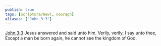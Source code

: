 ```yaml
---
publish: true
tags: [Scripture/NewT, noGraph]
aliases: ["John 3:3"]
---
```

[John 3:3](https://churchofjesuschrist.org/study/scriptures/nt/john/3?lang=eng&id=p3#p3) Jesus answered and said unto him, Verily, verily, I say unto thee, Except a man be born again, he cannot see the kingdom of God.
